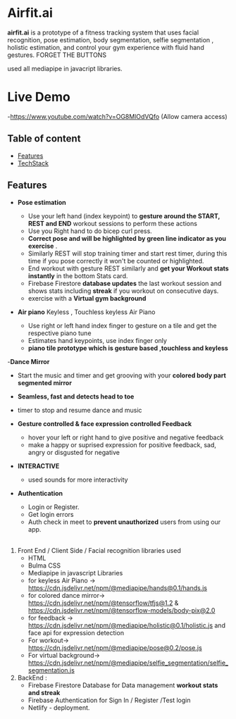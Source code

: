 
# Airfit.ai
**airfit.ai** is a prototype of a fitness tracking system that uses facial recognition, pose estimation, body segmentation, selfie segmentation , holistic estimation, and control your gym experience with fluid hand gestures. FORGET THE BUTTONS

used all mediapipe in javacript libraries. 

# Live Demo
 -https://www.youtube.com/watch?v=OG8MlOdVQfo (Allow camera access)


## Table of content
  - [Features](#features)
  - [TechStack](#techstack)
  
## Features
- **Pose estimation**
   - Use your left hand (index keypoint) to **gesture around the START, REST and END** workout sessions to perform these actions
   - Use you Right hand to do bicep curl press.
   - **Correct pose and will be highlighted by green line indicator as you exercise** .
   - Similarly REST will stop training timer and start rest timer, during this time if you pose correctly it won't be counted or highlighted.
   - End workout with gesture REST similarly and **get your Workout stats instantly** in the bottom Stats card.
   - Firebase Firestore **database updates** the last workout session and shows stats including **streak** if you workout on consecutive days.
   - exercise with a **Virtual gym background**

- **Air piano** Keyless , Touchless keyless Air Piano
  - Use right or left hand index finger to gesture on a tile and get the respective piano tune
  - Estimates hand keypoints, use index finger only
  -  **piano tile prototype which is gesture based ,touchless and keyless**

-**Dance Mirror**
   - Start the music and timer and get grooving with your **colored body part segmented mirror**
   - **Seamless, fast and detects head to toe**
   - timer to stop and resume dance and music

- **Gesture controlled & face expression controlled Feedback**
   - hover your left or right hand to give positive and negative feedback
   - make a happy or suprised expression for positive feedback, sad, angry or disgusted for negative 

- **INTERACTIVE**
   - used sounds for more interactivity

- **Authentication**
  - Login or Register.
  - Get login errors
  - Auth check in meet to **prevent unauthorized** users from using our app.
<br></br>


1. Front End / Client Side / Facial recognition libraries used
   - HTML 
   - Bulma CSS
   - Mediapipe in javascript Libraries
   - for keyless Air Piano -> https://cdn.jsdelivr.net/npm/@mediapipe/hands@0.1/hands.js
   - for colored dance mirror->  https://cdn.jsdelivr.net/npm/@tensorflow/tfjs@1.2 & https://cdn.jsdelivr.net/npm/@tensorflow-models/body-pix@2.0
   - for feedback -> https://cdn.jsdelivr.net/npm/@mediapipe/holistic@0.1/holistic.js and face api for expression detection
   - For workout->  https://cdn.jsdelivr.net/npm/@mediapipe/pose@0.2/pose.js 
   - For virtual background-> https://cdn.jsdelivr.net/npm/@mediapipe/selfie_segmentation/selfie_segmentation.js
2. BackEnd :
    - Firebase Firestore Database for  Data management **workout stats and streak**
    - Firebase Authentication for Sign In / Register /Test login
    - Netlify - deployment.
